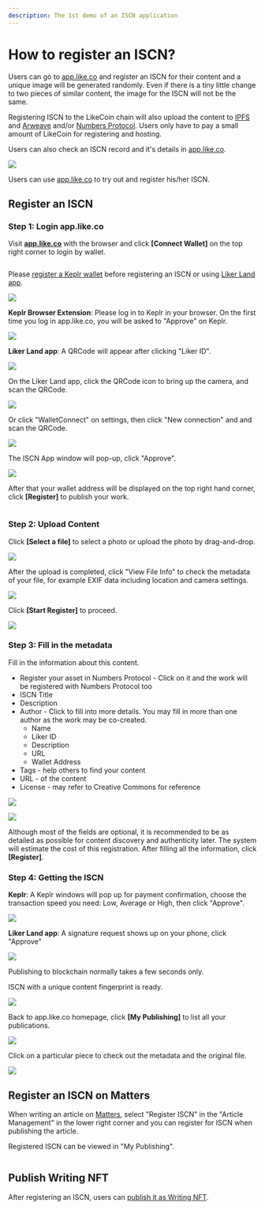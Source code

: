 ```yaml
---
description: The 1st demo of an ISCN application
---
```


# How to register an ISCN?

Users can go to [app.like.co](https://app.like.co/) and register an ISCN for their content and a unique image will be generated randomly. Even if there is a tiny little change to two pieces of similar content, the image for the ISCN will not be the same.

Registering ISCN to the LikeCoin chain will also upload the content to [IPFS](https://ipfs.io/) and [Arweave](https://www.arweave.org/) and/or [Numbers Protocol](https://www.numbersprotocol.io/). Users only have to pay a small amount of LikeCoin for registering and hosting.

Users can also check an ISCN record and it's details in [app.like.co](https://app.like.co/).

![](../../.gitbook/assets/app.like.co.png)

Users can use [app.like.co](https://app.like.co/) to try out and register his/her ISCN.

## Register an ISCN

### Step 1: Login app.like.co

Visit [**app.like.co**](https://app.like.co) with the browser and click **\[Connect Wallet]** on the top right corner to login by wallet.&#x20;

<figure><img src="../../.gitbook/assets/ISCN 1.png" alt=""><figcaption></figcaption></figure>

Please [register a Keplr wallet](../wallet/keplr/) before registering an ISCN or using [Liker Land app](../../user-guide/liker-land/download.md).

![](<../../.gitbook/assets/ISCN 1 Login 1.png>)

**Keplr Browser Extension**: Please log in to Keplr in your browser. On the first time you log in app.like.co, you will be asked to "Approve" on Keplr.

![](<../../.gitbook/assets/ISCN 1 Login 2.png>)

**Liker Land app**: A QRCode will appear after clicking "Liker ID".

![](<../../.gitbook/assets/ISCN 1 Login 3.png>)

On the Liker Land app, click the QRCode icon to bring up the camera, and scan the QRCode.

![](<../../.gitbook/assets/depub.SPACE 4-en.png>)

Or click "WalletConnect" on settings, then click "New connection" and and scan the QRCode.

![](<../../.gitbook/assets/depub.space wc 5-en.png>)

The ISCN App window will pop-up, click "Approve".

![](<../../.gitbook/assets/ISCN 1 Login 4-en.png>)

After that your wallet address will be displayed on the top right hand corner, click **\[Register]** to publish your work.

<figure><img src="../../.gitbook/assets/ISCN 2.png" alt=""><figcaption></figcaption></figure>

### Step 2: Upload Content <a href="#bu-zhou-er-shang-zai-nei-rong" id="bu-zhou-er-shang-zai-nei-rong"></a>

Click **\[Select a file]** to select a photo or upload the photo by drag-and-drop.

![](<../../.gitbook/assets/ISCN 3.png>)

After the upload is completed, click "View File Info" to check the metadata of your file, for example EXIF data including location and camera settings.

![](<../../.gitbook/assets/ISCN 4.png>)

Click **\[Start Register]** to proceed.

![](<../../.gitbook/assets/ISCN 5.png>)

### Step 3: Fill in the metadata <a href="#bu-zhou-san-tian-xie-yuan-zi-liao" id="bu-zhou-san-tian-xie-yuan-zi-liao"></a>

Fill in the information about this content. &#x20;

* Register your asset in Numbers Protocol - Click on it and the work will be registered with Numbers Protocol too
* ISCN Title
* Description
* Author - Click to fill into more details. You may fill in more than one author as the work may be co-created.
  * Name
  * Liker ID
  * Description
  * URL
  * Wallet Address
* Tags - help others to find your content
* URL - of the content
* License - may refer to Creative Commons for reference

![](<../../.gitbook/assets/ISCN 6.png>)

![](<../../.gitbook/assets/ISCN 7.png>)

Although most of the fields are optional, it is recommended to be as detailed as possible for content discovery and authenticity later. The system will estimate the cost of this registration. After filling all the information, click **\[Register]**.

### Step 4:  Getting the ISCN <a href="#bu-zhou-si-huo-qu-iscn" id="bu-zhou-si-huo-qu-iscn"></a>

**Keplr**: A Keplr windows will pop up for payment confirmation, choose the transaction speed you need: Low, Average or High, then click "Approve".

![](<../../.gitbook/assets/ISCN 8.png>)

**Liker Land app**: A signature request shows up on your phone, click "Approve"

![](<../../.gitbook/assets/ISCN 8 wc-en.png>)

Publishing to blockchain normally takes a few seconds only.

ISCN with a unique content fingerprint is ready.

![](<../../.gitbook/assets/ISCN 9.png>)

Back to app.like.co homepage, click **\[My Publishing]** to list all your publications.

![](<../../.gitbook/assets/ISCN 10.png>)

Click on a particular piece to check out the metadata and the original file.

![](<../../.gitbook/assets/ISCN 11.png>)

## Register an ISCN on Matters

When writing an article on [Matters](https://matters.news/), select "Register ISCN" in the "Article Management" in the lower right corner and you can register for ISCN when publishing the article.

Registered ISCN can be viewed in "My Publishing".

<figure><img src="../../.gitbook/assets/Matters ISCN-en.png" alt=""><figcaption></figcaption></figure>

## Publish Writing NFT

After registering an ISCN, users can [publish it as Writing NFT](../writing-nft/nft-portal.md#method-1-publish-writing-nft-directly-from-iscn).
